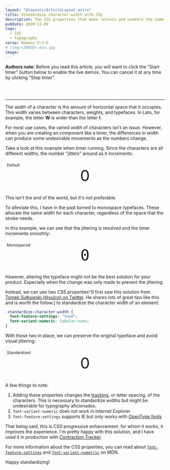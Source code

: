 ```yaml
---
layout: "@layouts/ArticleLayout.astro"
title: Standardize character width with CSS
description: Two CSS properties that make letters and numbers the same width.
pubDate: 2020-12-09
tags:
  - CSS
  - Typography
verse: Romans 5:3-5
# /img/<IMAGE>.min.jpg
image:
---
```


**Authors note**: Before you read this article, you will want to click the "Start timer" button below to enable the live demos. You can cancel it at any time by clicking "Stop timer".

<div class="button-container">
    <button onclick="startTimer()">Start timer</button>
    <button onclick="stopTimer()">Stop timer</button>
</div>

---

The width of a character is the amount of horizontal space that it occupies. This width varies between characters, weights, and typefaces. In Lato, for example, the letter **W** is wider than the letter **I**.

For most use cases, the varied width of characters isn't an issue. However, when you are creating an component like a timer, the differences in width can produce some undesirable movements as the numbers change.

Take a look at this example when timer running. Since the characters are all different widths, the number "jitters" around as it increments:

<div aria-label="Default" class="example">
    <span class="count">0</span>
</div>

This isn't the end of the world, but it's not preferable.

To alleviate this, I have in the past turned to monospace typefaces. These allocate the same width for each character, regardless of the space that the stroke needs.

In this example, we can see that the jittering is resolved and the timer increments smoothly:

<div aria-label="Monospaced" class="example">
    <span class="count">0</span>
</div>

However, altering the typeface might not be the best solution for your product. Especially when the change was only made to prevent the jittering.

Instead, we can use two CSS properties^[I first saw this solution from [Tomek Sułkowski (@sulco) on Twitter](https://twitter.com/sulco/status/1293862293139337217). He shares lots of great tips like this and is worth the follow.] to standardize the character width of an element:

```css
.standardize-character-width {
  font-feature-settings: "tnum";
  font-variant-numeric: tabular-nums;
}
```

With those two in place, we can preserve the original typeface and avoid visual jittering:

<div aria-label="Standardized" class="example">
    <span class="count">0</span>
</div>

A few things to note:

1. Adding these properties changes the [tracking](https://en.wikipedia.org/wiki/Letter-spacing), or letter spacing, of the characters. This is necessary to standardize widths but might be undesirable for typography aficionados.
2. `font-variant-numeric` does not work in Internet Explorer
3. `font-feature-settings` supports IE but only works with [OpenType fonts](https://en.wikipedia.org/wiki/OpenType)

That being said, this is CSS progressive enhancement: for whom it works, it improves the experience. I'm pretty happy with this solution, and I have used it in production with [Contraction Tracker](https://seanmcp.github.io/contractions).

For more information about the CSS properties, you can read about [`font-feature-settings`](https://developer.mozilla.org/en-US/docs/Web/CSS/font-feature-settings) and [`font-variant-numetric`](https://developer.mozilla.org/en-US/docs/Web/CSS/font-variant-numeric) on MDN.

Happy standardizing!

<style>
.button-container {
    text-align: center;
}

.button-container button {
    background-color: var(--primary);
    border: none;
    border-radius: 2px;
    color: white;
    font-family: inherit;
    font-size: inherit;
    font-weight: bold;
    margin: 0 0.5rem;
    padding: 0.5rem 1rem;
}

.button-container button:focus,
.button-container button:hover {
    box-shadow: 0 2px 4px hsla(0, 0%, 0%, 25%);
    filter: brightness(1.2);
}

.example {
    background-color: var(--off-background);
    padding: 1rem;
    margin: 1rem 0;
    position: relative;
    text-align: center;
}

.example::before {
    content: attr(aria-label);
    font-size: 0.75rem;
    left: 0;
    padding: 5px;
    position: absolute;
    top: 0;
}

.example .count {
    font-size: 3rem;
}

.example[aria-label="Monospaced"] .count {
    font-family: Menlo, Monaco, Fira Code, monospace;
}

.example[aria-label="Standardized"] .count {
    font-feature-settings: "tnum";
    font-variant-numeric: tabular-nums;
}
</style>

<script>
let countEls = document.querySelectorAll('.count')
function incrementCount() {
    let nextNumber
    countEls.forEach(el => {
        if (!nextNumber) nextNumber = Number(el.textContent) + 1
        if (nextNumber > 10000) stopTimer() 
        el.textContent = nextNumber
    })
}
function startTimer() {
    window._interval = setInterval(incrementCount, 100)
}
function stopTimer() {
    clearInterval(window._interval)
}
</script>
